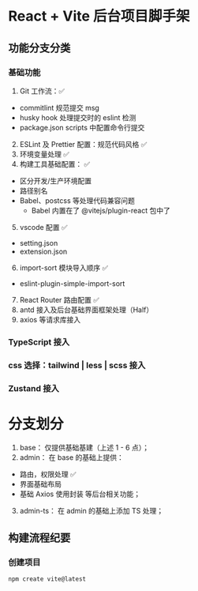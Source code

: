 # React + Vite 后台项目脚手架

## 功能分支分类

### 基础功能

1. Git 工作流：✅

- commitlint 规范提交 msg
- husky hook 处理提交时的 eslint 检测
- package.json scripts 中配置命令行提交

2. ESLint 及 Prettier 配置：规范代码风格 ✅
3. 环境变量处理 ✅
4. 构建工具基础配置： ✅

- 区分开发/生产环境配置
- 路径别名
- Babel、postcss 等处理代码兼容问题
  - Babel 内置在了 @vitejs/plugin-react 包中了

5. vscode 配置 ✅

- setting.json
- extension.json

6. import-sort 模块导入顺序 ✅

- eslint-plugin-simple-import-sort

7. React Router 路由配置 ✅
8. antd 接入及后台基础界面框架处理（Half）
9. axios 等请求库接入

### TypeScript 接入

### css 选择：tailwind | less | scss 接入

### Zustand 接入

# 分支划分

1. base： 仅提供基础基建（上述 1 - 6 点）；
2. admin： 在 base 的基础上提供：

- 路由，权限处理 ✅
- 界面基础布局
- 基础 Axios 使用封装
  等后台相关功能；

3. admin-ts： 在 admin 的基础上添加 TS 处理；

## 构建流程纪要

### 创建项目

```shell
npm create vite@latest
```
